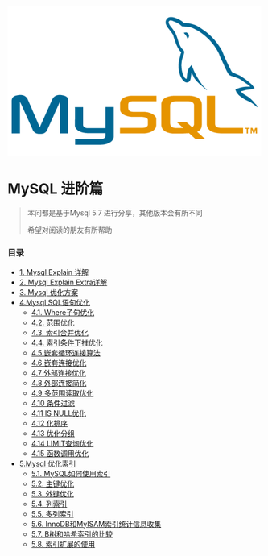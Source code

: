 ![MYSQL](../doc/mysqllogo.jpg)

# MySQL 进阶篇

> 本问都是基于Mysql 5.7 进行分享，其他版本会有所不同
>
> 希望对阅读的朋友有所帮助

### 目录

- [1. Mysql Explain 详解](book/Explain.md)
- [2. Mysql Explain Extra详解](book/Extra.md)
- [3. Mysql 优化方案](book/优化方案.md)
- [4.Mysql SQL语句优化](book/sql优化/优化SQL语句.md)
    - [4.1. Where子句优化](book/sql优化/WHERE子句优化.md)
    - [4.2. 范围优化](book/sql优化/范围优化.md)
    - [4.3. 索引合并优化](book/sql优化/索引合并优化.md)
    - [4.4. 索引条件下推优化](book/sql优化/索引条件下推优化.md)
    - [4.5 嵌套循环连接算法](book/sql优化/嵌套循环连接算法.md)
    - [4.6 嵌套连接优化](book/sql优化/嵌套连接接优化.md)
    - [4.7 外部连接优化](book/sql优化/外部连接优化.md)
    - [4.8 外部连接简化](book/sql优化/外部连接简化.md)
    - [4.9 多范围读取优化](book/sql优化/多范围读取优化.md)
    - [4.10 条件过滤](book/sql优化/条件过滤.md)
    - [4.11 IS NULL优化](book/sql优化/ISNULL优化.md)
    - [4.12 化排序](book/sql优化/优化排序.md)
    - [4.13 优化分组](book/sql优化/优化分组.md)
    - [4.14 LIMIT查询优化](book/sql优化/LIMIT查询优化.md)
    - [4.15 函数调用优化](book/sql优化/函数调用优化.md)
- [5.Mysql 优化索引](book/索引优化/优化索引.md)
    - [5.1. MySQL如何使用索引](book/索引优化/MySQL如何使用索引.md)
    - [5.2. 主键优化](book/索引优化/主键优化.md)
    - [5.3. 外键优化](book/索引优化/外键优化.md)
    - [5.4. 列索引](book/索引优化/列索引.md)
    - [5.5. 多列索引](book/索引优化/多列索引.md)
    - [5.6. InnoDB和MyISAM索引统计信息收集](book/索引优化/InnoDB和MyISAM索引统计信息收集.md)
    - [5.7. B树和哈希索引的比较](book/索引优化/B树和哈希索引的比较.md)
    - [5.8. 索引扩展的使用](book/索引优化/索引扩展的使用.md)


